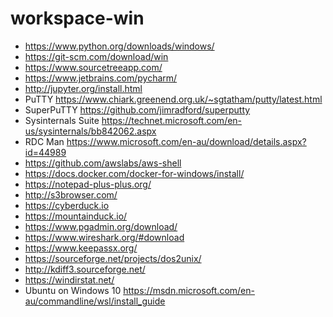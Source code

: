 # workspace-win

- https://www.python.org/downloads/windows/
- https://git-scm.com/download/win
- https://www.sourcetreeapp.com/ 
- https://www.jetbrains.com/pycharm/
- http://jupyter.org/install.html
- PuTTY https://www.chiark.greenend.org.uk/~sgtatham/putty/latest.html
- SuperPuTTY https://github.com/jimradford/superputty
- Sysinternals Suite https://technet.microsoft.com/en-us/sysinternals/bb842062.aspx
- RDC Man https://www.microsoft.com/en-au/download/details.aspx?id=44989
- https://github.com/awslabs/aws-shell
- https://docs.docker.com/docker-for-windows/install/
- https://notepad-plus-plus.org/
- http://s3browser.com/
- https://cyberduck.io
- https://mountainduck.io/
- https://www.pgadmin.org/download/
- https://www.wireshark.org/#download
- https://www.keepassx.org/
- https://sourceforge.net/projects/dos2unix/
- http://kdiff3.sourceforge.net/
- https://windirstat.net/
- Ubuntu on Windows 10 https://msdn.microsoft.com/en-au/commandline/wsl/install_guide
